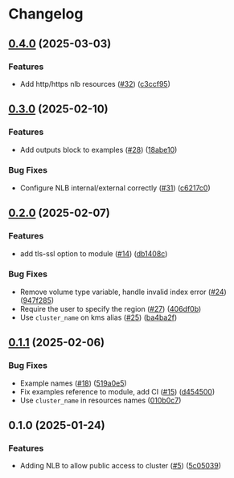 # Changelog

## [0.4.0](https://github.com/cloudquery/terraform-cloudquery-modules/compare/clickhouse-v0.3.0...clickhouse-v0.4.0) (2025-03-03)


### Features

* Add http/https nlb resources ([#32](https://github.com/cloudquery/terraform-cloudquery-modules/issues/32)) ([c3ccf95](https://github.com/cloudquery/terraform-cloudquery-modules/commit/c3ccf95bbe8ffdb492456ff6de00c71c9f9ccb6d))

## [0.3.0](https://github.com/cloudquery/terraform-cloudquery-modules/compare/clickhouse-v0.2.0...clickhouse-v0.3.0) (2025-02-10)


### Features

* Add outputs block to examples ([#28](https://github.com/cloudquery/terraform-cloudquery-modules/issues/28)) ([18abe10](https://github.com/cloudquery/terraform-cloudquery-modules/commit/18abe10175611c60eeb8a5cd575ade66fff6fb38))


### Bug Fixes

* Configure NLB internal/external correctly ([#31](https://github.com/cloudquery/terraform-cloudquery-modules/issues/31)) ([c6217c0](https://github.com/cloudquery/terraform-cloudquery-modules/commit/c6217c00d71275924f1deed1c33c9cca76d9694c))

## [0.2.0](https://github.com/cloudquery/terraform-cloudquery-modules/compare/clickhouse-v0.1.1...clickhouse-v0.2.0) (2025-02-07)


### Features

* add tls-ssl option to module ([#14](https://github.com/cloudquery/terraform-cloudquery-modules/issues/14)) ([db1408c](https://github.com/cloudquery/terraform-cloudquery-modules/commit/db1408cc86241cbbb3f362a35c7145d28f593bbb))


### Bug Fixes

* Remove volume type variable, handle invalid index error ([#24](https://github.com/cloudquery/terraform-cloudquery-modules/issues/24)) ([947f285](https://github.com/cloudquery/terraform-cloudquery-modules/commit/947f2854557ce7981f0cdf55882ab45ad2895e5e))
* Require the user to specify the region ([#27](https://github.com/cloudquery/terraform-cloudquery-modules/issues/27)) ([406df0b](https://github.com/cloudquery/terraform-cloudquery-modules/commit/406df0b743986359c3d09e42e6f13a08e829d0c4))
* Use `cluster_name` on kms alias ([#25](https://github.com/cloudquery/terraform-cloudquery-modules/issues/25)) ([ba4ba2f](https://github.com/cloudquery/terraform-cloudquery-modules/commit/ba4ba2fe2c7d195c7a21fecbd45b47ae15b789b0))

## [0.1.1](https://github.com/cloudquery/terraform-cloudquery-modules/compare/clickhouse-v0.1.0...clickhouse-v0.1.1) (2025-02-06)


### Bug Fixes

* Example names ([#18](https://github.com/cloudquery/terraform-cloudquery-modules/issues/18)) ([519a0e5](https://github.com/cloudquery/terraform-cloudquery-modules/commit/519a0e5d157007370fc94683852600c23f128939))
* Fix examples reference to module, add CI ([#15](https://github.com/cloudquery/terraform-cloudquery-modules/issues/15)) ([d454500](https://github.com/cloudquery/terraform-cloudquery-modules/commit/d454500d200b14a356cb3776844f2e4424ad6f5b))
* Use `cluster_name` in resources names ([010b0c7](https://github.com/cloudquery/terraform-cloudquery-modules/commit/010b0c7d56e90a6144652f12352592513d36b14b))

## 0.1.0 (2025-01-24)


### Features

* Adding NLB to allow public access to cluster ([#5](https://github.com/cloudquery/terraform-cloudquery-modules/issues/5)) ([5c05039](https://github.com/cloudquery/terraform-cloudquery-modules/commit/5c05039098bdd65294f806f7aed4dba3f0fd499f))
